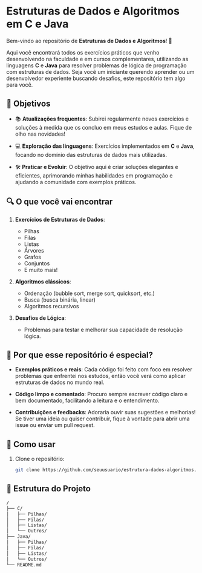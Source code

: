 # Estruturas de Dados e Algoritmos em C e Java

Bem-vindo ao repositório de **Estruturas de Dados e Algoritmos**! 🚀

Aqui você encontrará todos os exercícios práticos que venho desenvolvendo na faculdade e em cursos complementares, utilizando as linguagens **C** e **Java** para resolver problemas de lógica de programação com estruturas de dados. Seja você um iniciante querendo aprender ou um desenvolvedor experiente buscando desafios, este repositório tem algo para você.

## 🌟 Objetivos

- 📚 **Atualizações frequentes**: Subirei regularmente novos exercícios e soluções à medida que os concluo em meus estudos e aulas. Fique de olho nas novidades!
  
- 💻 **Exploração das linguagens**: Exercícios implementados em **C** e **Java**, focando no domínio das estruturas de dados mais utilizadas.

- 🛠️ **Praticar e Evoluir**: O objetivo aqui é criar soluções elegantes e eficientes, aprimorando minhas habilidades em programação e ajudando a comunidade com exemplos práticos.

## 🔍 O que você vai encontrar

1. **Exercícios de Estruturas de Dados**:
   - Pilhas
   - Filas
   - Listas
   - Árvores
   - Grafos
   - Conjuntos
   - E muito mais!

2. **Algoritmos clássicos**:
   - Ordenação (bubble sort, merge sort, quicksort, etc.)
   - Busca (busca binária, linear)
   - Algoritmos recursivos

3. **Desafios de Lógica**:
   - Problemas para testar e melhorar sua capacidade de resolução lógica.

## 🎯 Por que esse repositório é especial?

- **Exemplos práticos e reais**: Cada código foi feito com foco em resolver problemas que enfrentei nos estudos, então você verá como aplicar estruturas de dados no mundo real.
  
- **Código limpo e comentado**: Procuro sempre escrever código claro e bem documentado, facilitando a leitura e o entendimento.

- **Contribuições e feedbacks**: Adoraria ouvir suas sugestões e melhorias! Se tiver uma ideia ou quiser contribuir, fique à vontade para abrir uma issue ou enviar um pull request.

## 🚀 Como usar

1. Clone o repositório:
   ```bash
   git clone https://github.com/seuusuario/estrutura-dados-algoritmos.git


## 📂 Estrutura do Projeto

```bash
/
├── C/
│   ├── Pilhas/
│   ├── Filas/
│   ├── Listas/
│   └── Outros/
├── Java/
│   ├── Pilhas/
│   ├── Filas/
│   ├── Listas/
│   └── Outros/
└── README.md

